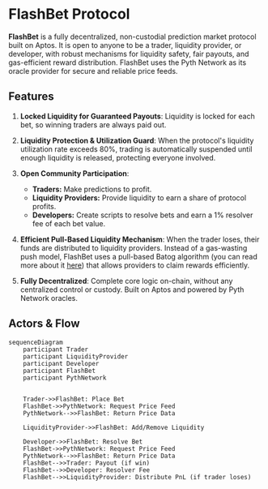 # FlashBet Protocol

**FlashBet** is a fully decentralized, non-custodial prediction market protocol built on Aptos. It is open to anyone to be a trader, liquidity provider, or developer, with robust mechanisms for liquidity safety, fair payouts, and gas-efficient reward distribution. FlashBet uses the Pyth Network as its oracle provider for secure and reliable price feeds.


## Features

1. **Locked Liquidity for Guaranteed Payouts**:
Liquidity is locked for each bet, so winning traders are always paid out.

2. **Liquidity Protection & Utilization Guard**:
   When the protocol's liquidity utilization rate exceeds 80%, trading is automatically suspended until enough liquidity is released, protecting everyone involved.

3. **Open Community Participation**:
    - **Traders:** Make predictions to profit.
    - **Liquidity Providers:** Provide liquidity to earn a share of protocol profits.
    - **Developers:** Create scripts to resolve bets and earn a 1% resolver fee of each bet value.

4. **Efficient Pull-Based Liquidity Mechanism**:
When the trader loses, their funds are distributed to liquidity providers. Instead of a gas-wasting push model, FlashBet uses a pull-based Batog algorithm (you can read more about it [here](https://batog.info/papers/scalable-reward-distribution.pdf)) that allows providers to claim rewards efficiently.

5. **Fully Decentralized**:
   Complete core logic on-chain, without any centralized control or custody. Built on Aptos and powered by Pyth Network oracles.


## Actors & Flow

```mermaid
sequenceDiagram
    participant Trader
    participant LiquidityProvider
    participant Developer
    participant FlashBet
    participant PythNetwork


    Trader->>FlashBet: Place Bet
    FlashBet->>PythNetwork: Request Price Feed
    PythNetwork-->>FlashBet: Return Price Data

    LiquidityProvider->>FlashBet: Add/Remove Liquidity

    Developer->>FlashBet: Resolve Bet
    FlashBet->>PythNetwork: Request Price Feed
    PythNetwork-->>FlashBet: Return Price Data
    FlashBet-->>Trader: Payout (if win)
    FlashBet-->>Developer: Resolver Fee
    FlashBet-->>LiquidityProvider: Distribute PnL (if trader loses)
```
